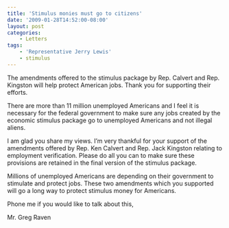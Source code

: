 ```yaml
---
title: 'Stimulus monies must go to citizens'
date: '2009-01-28T14:52:00-08:00'
layout: post
categories:
    - Letters
tags:
    - 'Representative Jerry Lewis'
    - stimulus
---
```


The amendments offered to the stimulus package by Rep. Calvert and Rep. Kingston will help protect American jobs. Thank you for supporting their efforts.  
  
There are more than 11 million unemployed Americans and I feel it is necessary for the federal government to make sure any jobs created by the economic stimulus package go to unemployed Americans and not illegal aliens.

I am glad you share my views. I’m very thankful for your support of the amendments offered by Rep. Ken Calvert and Rep. Jack Kingston relating to employment verification. Please do all you can to make sure these provisions are retained in the final version of the stimulus package.

Millions of unemployed Americans are depending on their government to stimulate and protect jobs. These two amendments which you supported will go a long way to protect stimulus money for Americans.

Phone me if you would like to talk about this,

Mr. Greg Raven